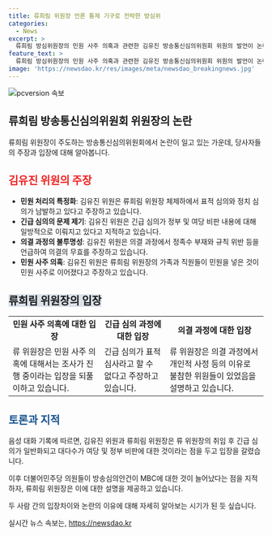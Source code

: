 ```yaml
---
title: 류희림 위원장 언론 통제 기구로 전락한 방심위
categories:
  - News
excerpt: >
  류희림 방심위원장의 민원 사주 의혹과 관련한 김유진 방송통신심의위원회 위원의 발언이 논란을 불러일으키고 있다. 김 위원은 류 위원장 체제가 언론 통제 기구로 전락하며 정치 심의가 남발하고 있다고 주장했고, 긴급 심의가 일상화돼 정부 및 여당에 대한 비판적 보도들에 적용된 것으로 지적했다. 또한, 회의 과정에서의 불공정한 의결과 관련된 사항들에 대해 이야기했으며, 류 위원장은 이에 대한 의혹에 대해 진행 중인 조사를 언급하며 회피했다. 이에 대한 김 위원의 발언은 방송통신심의위원회의 공정성과 투명성을 놓고 논란이 예상된다.
feature_text: >
  류희림 방심위원장의 민원 사주 의혹과 관련한 김유진 방송통신심의위원회 위원의 발언이 논란을 불러일으키고 있다. 김 위원은 류 위원장 체제가 언론 통제 기구로 전락하며 정치 심의가 남발하고 있다고 주장했고, 긴급 심의가 일상화돼 정부 및 여당에 대한 비판적 보도들에 적용된 것으로 지적했다. 또한, 회의 과정에서의 불공정한 의결과 관련된 사항들에 대해 이야기했으며, 류 위원장은 이에 대한 의혹에 대해 진행 중인 조사를 언급하며 회피했다. 이에 대한 김 위원의 발언은 방송통신심의위원회의 공정성과 투명성을 놓고 논란이 예상된다.
image: 'https://newsdao.kr/res/images/meta/newsdao_breakingnews.jpg'
---
```


<p><img src="https://newsdao.kr/res/images/meta/newsdao_breakingnews.jpg" alt="pcversion 속보" /></p>

<h2 data-ke-size="size26">류희림 방송통신심의위원회 위원장의 논란</h2>

<p data-ke-size="size16">류희림 위원장이 주도하는 방송통신심의위원회에서 논란이 일고 있는 가운데, 당사자들의 주장과 입장에 대해 알아봅니다.</p>

<h2><b><span style="color: #ee2323;">김유진 위원의 주장</span></b></h2>

<ul>
  <li><b>민원 처리의 특정화</b>: 김유진 위원은 류희림 위원장 체제하에서 표적 심의와 정치 심의가 남발하고 있다고 주장하고 있습니다.</li>
  <li><b>긴급 심의의 문제 제기</b>: 김유진 위원은 긴급 심의가 정부 및 여당 비판 내용에 대해 일방적으로 이뤄지고 있다고 지적하고 있습니다.</li>
  <li><b>의결 과정의 불투명성</b>: 김유진 위원은 의결 과정에서 정족수 부재와 규칙 위반 등을 언급하여 의결의 무효를 주장하고 있습니다.</li>
  <li><b>민원 사주 의혹</b>: 김유진 위원은 류희림 위원장의 가족과 직원들이 민원을 넣은 것이 민원 사주로 이어졌다고 주장하고 있습니다.</li>
</ul>

<h2><b><span style="background-color: #21538527;">류희림 위원장의 입장</span></b></h2>

<table>
  <tr>
    <td style="text-align: center; height: 17px;"><b>민원 사주 의혹에 대한 입장</b></td>
    <td style="text-align: center; height: 17px;"><b>긴급 심의 과정에 대한 입장</b></td>
    <td style="text-align: center; height: 17px;"><b>의결 과정에 대한 입장</b></td>
  </tr>
  <tr>
    <td>류 위원장은 민원 사주 의혹에 대해서는 조사가 진행 중이라는 입장을 되풀이하고 있습니다.</td>
    <td>긴급 심의가 표적 심사라고 할 수 없다고 주장하고 있습니다.</td>
    <td>류 위원장은 의결 과정에서 개인적 사정 등의 이유로 불참한 위원들이 있었음을 설명하고 있습니다.</td>
  </tr>
</table>

<h2><b><span style="color: #1a5490;">토론과 지적</span></b></h2>

<p>음성 대화 기록에 따르면, 김유진 위원과 류희림 위원장은 류 위원장의 취임 후 긴급 심의가 일반화되고 대다수가 여당 및 정부 비판에 대한 것이라는 점을 두고 입장을 갈렸습니다.</p>

<p>이후 더불어민주당 의원들이 방송심의안건이 MBC에 대한 것이 늘어났다는 점을 지적하자, 류희림 위원장은 이에 대한 설명을 제공하고 있습니다.</p>

<p>두 사람 간의 입장차이와 논란의 이유에 대해 자세히 알아보는 시기가 된 듯 싶습니다.</p>
실시간 뉴스 속보는, <a href="https://newsdao.kr" rel="dofollow">https://newsdao.kr</a>


